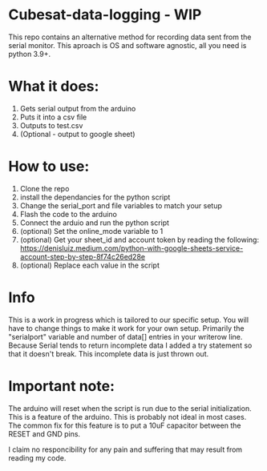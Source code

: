 # Cubesat-data-logging - WIP
This repo contains an alternative method for recording data sent from the serial monitor. This aproach is OS and software agnostic, all you need is python 3.9+.

# What it does:
1. Gets serial output from the arduino
2. Puts it into a csv file
3. Outputs to test.csv
4. (Optional - output to google sheet)

# How to use:
1. Clone the repo
2. install the dependancies for the python script
3. Change the serial_port and file variables to match your setup
3. Flash the code to the arduino
4. Connect the arduio and run the python script
5. (optional) Set the online_mode variable to 1
6. (optional) Get your sheet_id and account token by reading the following: https://denisluiz.medium.com/python-with-google-sheets-service-account-step-by-step-8f74c26ed28e
7. (optional) Replace each value in the script

# Info

This is a work in progress which is tailored to our specific setup. You will have to change things to make it work for your own setup. Primarily the "serialport" variable and number of data[] entries in your writerow line. Because Serial tends to return incomplete data I added a try statement so that it doesn't break. This incomplete data is just thrown out.

# Important note:
The arduino will reset when the script is run due to the serial initialization. This is a feature of the arduino. This is probably not ideal in most cases. The common fix for this feature is to put a 10uF capacitor between the RESET and GND pins.

I claim no responcibility for any pain and suffering that may result from reading my code.
